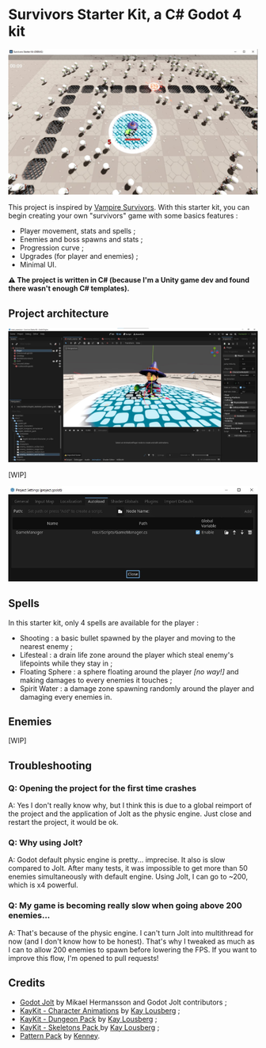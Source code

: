 # Survivors Starter Kit, a C# Godot 4 kit

![banner](.img/banner.jpg)

This project is inspired by [Vampire Survivors](https://store.steampowered.com/app/1794680/Vampire_Survivors/). With this starter kit, you can begin creating your own "survivors" game with some basics features :

- Player movement, stats and spells ;
- Enemies and boss spawns and stats ;
- Progression curve ;
- Upgrades (for player and enemies) ; 
- Minimal UI.

**:warning: The project is written in C# (because I'm a Unity game dev and found there wasn't enough C# templates).**

## Project architecture

![project_overview_1](.img/project_overview_1.jpg)

[WIP]

![autoload](.img/autoload.jpg)

## Spells

In this starter kit, only 4 spells are available for the player :

- Shooting : a basic bullet spawned by the player and moving to the nearest enemy ;
- Lifesteal : a drain life zone around the player which steal enemy's lifepoints while they stay in ;
- Floating Sphere : a sphere floating around the player *[no way!]* and making damages to every enemies it touches ;
- Spirit Water : a damage zone spawning randomly around the player and damaging every enemies in.

## Enemies

[WIP]

## Troubleshooting

### Q: Opening the project for the first time crashes

A: Yes I don't really know why, but I think this is due to a global reimport of the project and the application of Jolt as the physic engine. Just close and restart the project, it would be ok.

### Q: Why using Jolt?

A: Godot default physic engine is pretty... imprecise. It also is slow compared to Jolt. After many tests, it was impossible to get more than 50 enemies simultaneously with default engine. Using Jolt, I can go to ~200, which is x4 powerful.

### Q: My game is becoming really slow when going above 200 enemies...

A: That's because of the physic engine. I can't turn Jolt into multithread for now (and I don't know how to be honest). That's why I tweaked as much as I can to allow 200 enemies to spawn before lowering the FPS. If you want to improve this flow, I'm opened to pull requests!

## Credits

- [Godot Jolt](https://github.com/godot-jolt/godot-jolt) by Mikael Hermansson and Godot Jolt contributors ;
- [KayKit - Character Animations](https://kaylousberg.itch.io/kaykit-animations) by [Kay Lousberg](https://kaylousberg.com/) ;
- [KayKit - Dungeon Pack](https://kaylousberg.itch.io/kaykit-dungeon) by [Kay Lousberg](https://kaylousberg.com/) ;
- [KayKit - Skeletons Pack ](https://kaylousberg.itch.io/kaykit-skeletons) by [Kay Lousberg](https://kaylousberg.com/) ;
- [Pattern Pack](https://kenney.nl/assets/pattern-pack) by [Kenney](https://kenney.nl/).
